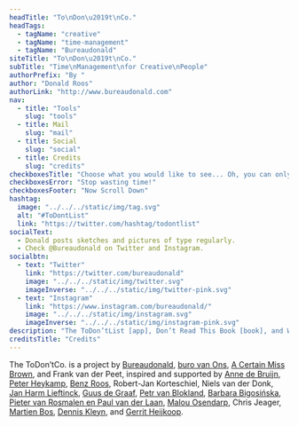 ```yaml
---
headTitle: "To\nDon\u2019t\nCo."
headTags:
  - tagName: "creative"
  - tagName: "time-management"
  - tagName: "Bureaudonald"
siteTitle: "To\nDon\u2019t\nCo."
subTitle: "Time\nManagement\nfor Creative\nPeople"
authorPrefix: "By "
author: "Donald Roos"
authorLink: "http://www.bureaudonald.com"
nav:
  - title: "Tools"
    slug: "tools"
  - title: Mail
    slug: "mail"
  - title: Social
    slug: "social"
  - title: Credits
    slug: "credits"
checkboxesTitle: "Choose what you would like to see... Oh, you can only select 3 items."
checkboxesError: "Stop wasting time!"
checkboxesFooter: "Now Scroll Down"
hashtag:
  image: "../../../static/img/tag.svg"
  alt: "#ToDontList"
  link: "https://twitter.com/hashtag/todontlist"
socialText:
  - Donald posts sketches and pictures of type regularly.
  - Check @Bureaudonald on Twitter and Instagram.
socialbtn:
  - text: "Twitter"
    link: "https://twitter.com/bureaudonald"
    image: "../../../static/img/twitter.svg"
    imageInverse: "../../../static/img/twitter-pink.svg"
  - text: "Instagram"
    link: "https://www.instagram.com/bureaudonald/"
    image: "../../../static/img/instagram.svg"
    imageInverse: "../../../static/img/instagram-pink.svg"
description: "The ToDon’tList [app], Don’t Read This Book [book], and Work Don’t Shop [Workshop] focuses on how to make choices about everything you do in your daily creative practice and life."
creditsTitle: "Credits"
---
```


The ToDon’tCo. is a project by <a target="_blank" rel="noopener noreferrer" href="http://www.bureaudonald.com">Bureaudonald</a>, <a target="_blank" rel="noopener noreferrer" href="http://www.websitevanons.nl">buro van Ons</a>, <a target="_blank" rel="noopener noreferrer" href="http://www.acertainmissbrown.com">A Certain Miss Brown</a>, and Frank van der Peet, inspired and supported by <a target="_blank" rel="noopener noreferrer" href="http://www.acertainmissbrown.com">Anne de Bruijn</a>, <a target="_blank" rel="noopener noreferrer" href="http://www.websitevanons.nl">Peter Heykamp</a>, <a target="_blank" rel="noopener noreferrer" href="http://www.RoosBros.com">Benz Roos</a>, Robert-Jan Korteschiel, Niels van der Donk, <a target="_blank" rel="noopener noreferrer" href="http://www.djeeks.nl">Jan Harm Lieftinck</a>, <a target="_blank" rel="noopener noreferrer" href="http://www.deck-vormgeving.nl">Guus de Graaf</a>, <a target="_blank" rel="noopener noreferrer" href="http://www.Petr.com">Petr van Blokland</a>, <a target="_blank" rel="noopener noreferrer" href="http://studiobigosinska.com/">Barbara Bigosińska</a>, <a target="_blank" rel="noopener noreferrer" href="http://www.boldmonday.com">Pieter van Rosmalen en Paul van der Laan</a>, <a target="_blank" rel="noopener noreferrer" href="http://www.maloudesign.com">Malou Osendarp</a>, Chris Jeager, <a target="_blank" rel="noopener noreferrer" href="http://www.martienbos.com">Martien Bos</a>, <a target="_blank" rel="noopener noreferrer" href="http://www.planetx.nl">Dennis Kleyn</a>, and <a target="_blank" rel="noopener noreferrer" href="http://www.gerritheijkoop.com">Gerrit Heijkoop</a>.
